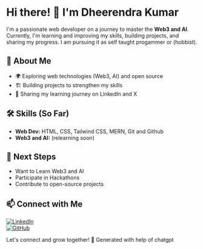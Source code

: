 # Hi there! 👋 I'm Dheerendra Kumar

I'm a passionate web developer on a journey to master the **Web3 and AI**. Currently, I'm learning and improving my skills, building projects, and sharing my progress. I am pursuing it as self taught progammer or (hobbist).

## 🚀 About Me
- 🌍 Exploring web technologies (Web3, AI)  and open source
- 🏗️ Building projects to strengthen my skills
- 📢 Sharing my learning journey on LinkedIn and X

## 🛠️ Skills (So Far)
- **Web Dev:** HTML, CSS, Tailwind CSS, MERN, Git and Github
- **Web3 and AI:** (relearning soon)

## 📌 Next Steps
- Want to Learn Web3 and AI
- Participate in Hackathons
- Contribute to open-source projects

## 📫 Connect with Me
[![LinkedIn](https://img.shields.io/badge/LinkedIn-0077B5?style=for-the-badge&logo=linkedin&logoColor=white)](https://www.linkedin.com/in/acekant/)  
[![GitHub](https://img.shields.io/badge/GitHub-181717?style=for-the-badge&logo=github&logoColor=white)](https://github.com/acekant/) 

Let's connect and grow together! 🚀
Generated with help of chatgpt
